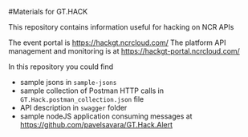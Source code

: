 #Materials for GT.HACK

This repository contains information useful for hacking on NCR APIs

The event portal is https://hackgt.ncrcloud.com/
The platform API management and monitoring is at https://hackgt-portal.ncrcloud.com/

In this repository you could find
- sample jsons in `sample-jsons`
- sample collection of Postman HTTP calls in `GT.Hack.postman_collection.json` file
- API description in `swagger` folder 
- sample nodeJS application consuming messages at https://github.com/pavelsavara/GT.Hack.Alert
